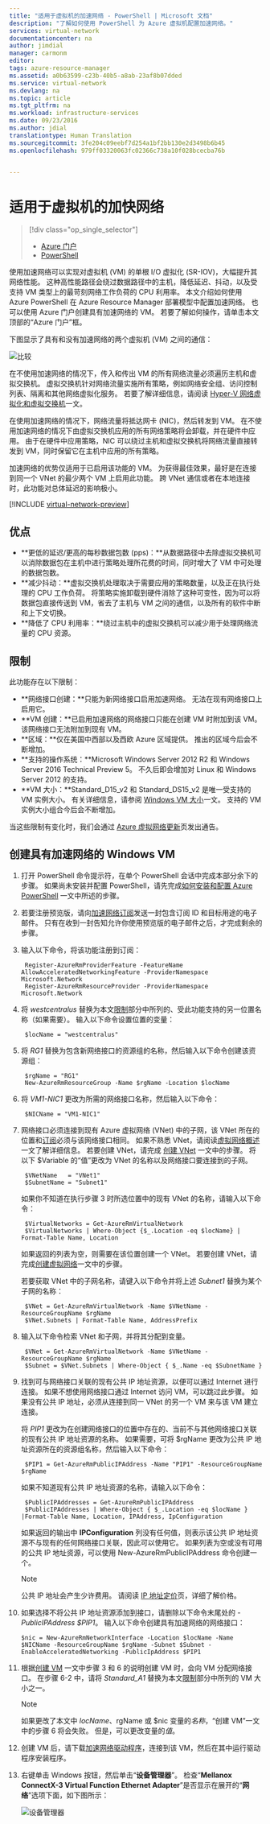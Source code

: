 ```yaml
---
title: "适用于虚拟机的加速网络 - PowerShell | Microsoft 文档"
description: "了解如何使用 PowerShell 为 Azure 虚拟机配置加速网络。"
services: virtual-network
documentationcenter: na
author: jimdial
manager: carmonm
editor: 
tags: azure-resource-manager
ms.assetid: a0b63599-c23b-40b5-a8ab-23af8b07dded
ms.service: virtual-network
ms.devlang: na
ms.topic: article
ms.tgt_pltfrm: na
ms.workload: infrastructure-services
ms.date: 09/23/2016
ms.author: jdial
translationtype: Human Translation
ms.sourcegitcommit: 3fe204c09eebf7d254a1bf2bb130e2d3498b6b45
ms.openlocfilehash: 979ff03320063fc02366c738a10f028bcecba76b


---
```

# <a name="accelerated-networking-for-a-virtual-machine"></a>适用于虚拟机的加快网络
> [!div class="op_single_selector"]
> * [Azure 门户](virtual-network-accelerated-networking-portal.md)
> * [PowerShell](virtual-network-accelerated-networking-powershell.md)
> 
> 

使用加速网络可以实现对虚拟机 (VM) 的单根 I/O 虚拟化 (SR-IOV)，大幅提升其网络性能。 这种高性能路径会绕过数据路径中的主机，降低延迟、抖动，以及受支持 VM 类型上的最苛刻网络工作负荷的 CPU 利用率。 本文介绍如何使用 Azure PowerShell 在 Azure Resource Manager 部署模型中配置加速网络。 也可以使用 Azure 门户创建具有加速网络的 VM。 若要了解如何操作，请单击本文顶部的“Azure 门户”框。

下图显示了具有和没有加速网络的两个虚拟机 (VM) 之间的通信：

![比较](./media/virtual-network-accelerated-networking-powershell/image1.png)

在不使用加速网络的情况下，传入和传出 VM 的所有网络流量必须遍历主机和虚拟交换机。 虚拟交换机针对网络流量实施所有策略，例如网络安全组、访问控制列表、隔离和其他网络虚拟化服务。 若要了解详细信息，请阅读 [Hyper-V 网络虚拟化和虚拟交换机](https://technet.microsoft.com/library/jj945275.aspx)一文。

在使用加速网络的情况下，网络流量将抵达网卡 (NIC)，然后转发到 VM。 在不使用加速网络的情况下由虚拟交换机应用的所有网络策略将会卸载，并在硬件中应用。 由于在硬件中应用策略，NIC 可以绕过主机和虚拟交换机将网络流量直接转发到 VM，同时保留它在主机中应用的所有策略。

加速网络的优势仅适用于已启用该功能的 VM。 为获得最佳效果，最好是在连接到同一个 VNet 的最少两个 VM 上启用此功能。  跨 VNet 通信或者在本地连接时，此功能对总体延迟的影响极小。

[!INCLUDE [virtual-network-preview](../../includes/virtual-network-preview.md)]

## <a name="benefits"></a>优点
* **更低的延迟/更高的每秒数据包数 (pps)：**从数据路径中去除虚拟交换机可以消除数据包在主机中进行策略处理所花费的时间，同时增大了 VM 中可处理的数据包数。
* **减少抖动：**虚拟交换机处理取决于需要应用的策略数量，以及正在执行处理的 CPU 工作负荷。 将策略实施卸载到硬件消除了这种可变性，因为可以将数据包直接传送到 VM，省去了主机与 VM 之间的通信，以及所有的软件中断和上下文切换。
* **降低了 CPU 利用率：**绕过主机中的虚拟交换机可以减少用于处理网络流量的 CPU 资源。

## <a name="limitations"></a>限制
此功能存在以下限制：

* **网络接口创建：**只能为新网络接口启用加速网络。  无法在现有网络接口上启用它。
* **VM 创建：**已启用加速网络的网络接口只能在创建 VM 时附加到该 VM。 该网络接口无法附加到现有 VM。
* **区域：**仅在美国中西部以及西欧 Azure 区域提供。 推出的区域今后会不断增加。
* **支持的操作系统：**Microsoft Windows Server 2012 R2 和 Windows Server 2016 Technical Preview 5。 不久后即会增加对 Linux 和 Windows Server 2012 的支持。
* **VM 大小：**Standard_D15_v2 和 Standard_DS15_v2 是唯一受支持的 VM 实例大小。 有关详细信息，请参阅 [Windows VM 大小](../virtual-machines/virtual-machines-windows-sizes.md?toc=%2fazure%2fvirtual-machines%2fwindows%2ftoc.json)一文。 支持的 VM 实例大小组合今后会不断增加。

当这些限制有变化时，我们会通过 [Azure 虚拟网络更新](https://azure.microsoft.com/updates/accelerated-networking-in-preview)页发出通告。

## <a name="create-a-windows-vm-with-accelerated-networking"></a>创建具有加速网络的 Windows VM
1. 打开 PowerShell 命令提示符，在单个 PowerShell 会话中完成本部分余下的步骤。 如果尚未安装并配置 PowerShell，请先完成[如何安装和配置 Azure PowerShell](/powershell/azureps-cmdlets-docs) 一文中所述的步骤。
2. 若要注册预览版，请向[加速网络订阅](mailto:axnpreview@microsoft.com?subject=Request%20to%20enable%20subscription%20%3csubscription%20id%3e)发送一封包含订阅 ID 和目标用途的电子邮件。 只有在收到一封告知允许你使用预览版的电子邮件之后，才完成剩余的步骤。
3. 输入以下命令，将该功能注册到订阅：
   
        Register-AzureRmProviderFeature -FeatureName AllowAcceleratedNetworkingFeature -ProviderNamespace Microsoft.Network
        Register-AzureRmResourceProvider -ProviderNamespace Microsoft.Network
4. 将 *westcentralus* 替换为本文[限制](#limitations)部分中所列的、受此功能支持的另一位置名称（如果需要）。 输入以下命令设置位置的变量：
   
        $locName = "westcentralus"
5. 将 *RG1* 替换为包含新网络接口的资源组的名称，然后输入以下命令创建该资源组：
   
        $rgName = "RG1"
        New-AzureRmResourceGroup -Name $rgName -Location $locName
6. 将 *VM1-NIC1* 更改为所需的网络接口名称，然后输入以下命令：
   
        $NICName = "VM1-NIC1"
7. 网络接口必须连接到现有 Azure 虚拟网络 (VNet) 中的子网，该 VNet 所在的位置和[订阅](../azure-glossary-cloud-terminology.md#subscription)必须与该网络接口相同。 如果不熟悉 VNet，请阅读[虚拟网络概述](virtual-networks-overview.md)一文了解详细信息。 若要创建 VNet，请完成 [创建 VNet](virtual-networks-create-vnet-arm-ps.md) 一文中的步骤。 将以下 $Variable 的“值”更改为 VNet 的名称以及网络接口要连接到的子网。
   
        $VNetName   = "VNet1"
        $SubnetName = "Subnet1"
   
    如果你不知道在执行步骤 3 时所选位置中的现有 VNet 的名称，请输入以下命令：
   
        $VirtualNetworks = Get-AzureRmVirtualNetwork
        $VirtualNetworks | Where-Object {$_.Location -eq $locName} | Format-Table Name, Location
   
    如果返回的列表为空，则需要在该位置创建一个 VNet。 若要创建 VNet，请完成[创建虚拟网络](virtual-networks-create-vnet-arm-ps.md)一文中的步骤。
   
    若要获取 VNet 中的子网名称，请键入以下命令并将上述 *Subnet1* 替换为某个子网的名称：
   
        $VNet = Get-AzureRmVirtualNetwork -Name $VNetName -ResourceGroupName $rgName
        $VNet.Subnets | Format-Table Name, AddressPrefix
8. 输入以下命令检索 VNet 和子网，并将其分配到变量。
   
        $VNet = Get-AzureRmVirtualNetwork -Name $VNetName -ResourceGroupName $rgName
        $Subnet = $VNet.Subnets | Where-Object { $_.Name -eq $SubnetName }
9. 找到可与网络接口关联的现有公共 IP 地址资源，以便可以通过 Internet 进行连接。 如果不想使用网络接口通过 Internet 访问 VM，可以跳过此步骤。 如果没有公共 IP 地址，必须从连接到同一 VNet 的另一个 VM 来与该 VM 建立连接。 
   
    将 *PIP1* 更改为在创建网络接口的位置中存在的、当前不与其他网络接口关联的现有公共 IP 地址资源的名称。 如果需要，可将 $rgName 更改为公共 IP 地址资源所在的资源组名称，然后输入以下命令：
   
        $PIP1 = Get-AzureRmPublicIPAddress -Name "PIP1" -ResourceGroupName $rgName
   
    如果不知道现有公共 IP 地址资源的名称，请输入以下命令：
   
        $PublicIPAddresses = Get-AzureRmPublicIPAddress
        $PublicIPAddresses | Where-Object { $_.Location -eq $locName } |Format-Table Name, Location, IPAddress, IpConfiguration
   
    如果返回的输出中 **IPConfiguration** 列没有任何值，则表示该公共 IP 地址资源不与现有的任何网络接口关联，因此可以使用它。 如果列表为空或没有可用的公共 IP 地址资源，可以使用 New-AzureRmPublicIPAddress 命令创建一个。
   
   > [!NOTE]
   > 公共 IP 地址会产生少许费用。 请阅读 [IP 地址定价](https://azure.microsoft.com/pricing/details/ip-addresses)页，详细了解价格。
   > 
   > 
10. 如果选择不将公共 IP 地址资源添加到接口，请删除以下命令末尾处的 *-PublicIPAddress $PIP1*。 输入以下命令创建具有加速网络的网络接口：
    
        $nic = New-AzureRmNetworkInterface -Location $locName -Name $NICName -ResourceGroupName $rgName -Subnet $Subnet -EnableAcceleratedNetworking -PublicIpAddress $PIP1 
11. 根据[创建 VM](../virtual-machines/virtual-machines-windows-ps-create.md?toc=%2fazure%2fvirtual-machines%2fwindows%2ftoc.json) 一文中步骤 3 和 6 的说明创建 VM 时，会向 VM 分配网络接口。 在步骤 6-2 中，请将 *Standard_A1* 替换为本文[限制](#limitations)部分中所列的 VM 大小之一。
    
    > [!NOTE]
    > 如果更改了本文中 $locName、$rgName 或 $nic 变量的*名称*，“创建 VM”一文中的步骤 6 将会失败。 但是，可以更改变量的*值*。
    > 
    > 
12. 创建 VM 后，请下载[加速网络驱动程序](https://gallery.technet.microsoft.com/Azure-Accelerated-471b5d84)，连接到该 VM，然后在其中运行驱动程序安装程序。
13. 右键单击 Windows 按钮，然后单击“**设备管理器**”。 检查“**Mellanox ConnectX-3 Virtual Function Ethernet Adapter**”是否显示在展开的“**网络**”选项下面，如下图所示：
    
    ![设备管理器](./media/virtual-network-accelerated-networking-powershell/image2.png)




<!--HONumber=Dec16_HO1-->


